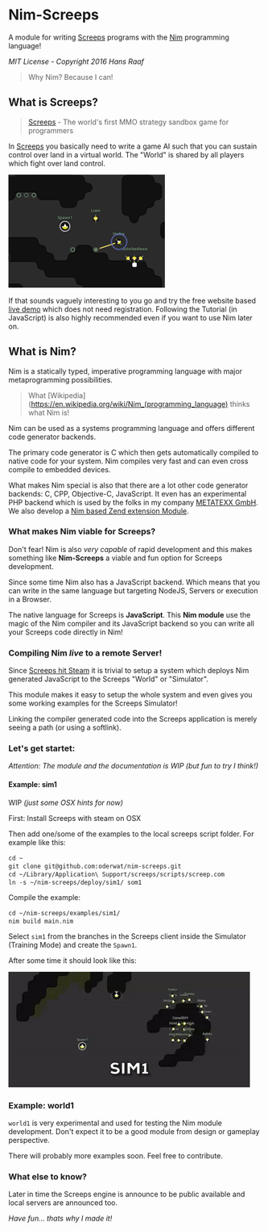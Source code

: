 # Nim-Screeps

A module for writing [Screeps](http://screeps.com/) programs with the [Nim](http://nim-lang.org/) programming language!

*MIT License - Copyright 2016 Hans Raaf*

> Why Nim? Because I can!

## What is Screeps?

> [Screeps](https://screeps.com/) - The world's first MMO strategy sandbox game for programmers

In [Screeps](https://screeps.com/) you basically need to write a game AI such that you can sustain control over land in a virtual world. The "World" is shared by all players which fight over land control.

![Screeps Screenshot](assets/screen1.png)

If that sounds vaguely interesting to you go and try the free website based [live demo](https://screeps.com/a/#!/sim/) which does not need registration. Following the Tutorial (in JavaScript) is also highly recommended even if you want to use Nim later on.

## What is Nim?

Nim is a statically typed, imperative programming language with major metaprogramming possibilities.

> What [Wikipedia](https://en.wikipedia.org/wiki/Nim_(programming_language) thinks what Nim is!

Nim can be used as a systems programming language and offers different code generator backends.

The primary code generator is C which then gets automatically compiled to native code for your system. Nim compiles very fast and can even cross compile to embedded devices.

What makes Nim special is also that there are a lot other code generator backends: C, CPP, Objective-C, JavaScript. It even has an experimental PHP backend which is used by the folks in my company [METATEXX GmbH](https://github.com/metatexx). We also develop a [Nim based Zend extension Module](https://github.com/metatexx/nimzend).

### What makes Nim viable for Screeps?

Don't fear! Nim is also *very capable* of rapid development and this makes something like **Nim-Screeps** a viable and fun option for Screeps development.

Since some time Nim also has a JavaScript backend. Which means that you can write in the same language but targeting NodeJS, Servers or execution in a Browser.

The native language for Screeps is **JavaScript**.
This **Nim module** use the magic of the Nim compiler and its JavaScript backend so you can write all your Screeps code directly in Nim!

### Compiling Nim *live* to a remote Server!

Since [Screeps hit Steam](http://store.steampowered.com/app/464350) it is trivial to setup a system which deploys Nim generated JavaScript to the Screeps "World" or "Simulator".

This module makes it easy to setup the whole system and even gives you some working examples for the Screeps Simulator!

Linking the compiler generated code into the Screeps application is merely seeing a path (or using a softlink).

### Let's get startet:

*Attention: The module and the documentation is WIP (but fun to try I think!)*

#### Example: sim1

WIP *(just some OSX hints for now)*

First: Install Screeps with steam on OSX

Then add one/some of the examples to the local screeps script folder. For example like this:

```
cd ~
git clone git@github.com:oderwat/nim-screeps.git
cd ~/Library/Application\ Support/screeps/scripts/screep.com
ln -s ~/nim-screeps/deploy/sim1/ som1
```

Compile the example:

```
cd ~/nim-screeps/examples/sim1/
nim build main.nim
```

Select `sim1` from the branches in the Screeps client inside the Simulator (Training Mode) and create the `Spawn1`.

After some time it should look like this:

![Screeps Screenshot](assets/sim1.gif)

### Example: world1

`world1` is very experimental and used for testing the Nim module development. Don't expect it to be a good module from design or gameplay perspective.

There will probably more examples soon. Feel free to contribute.

### What else to know?

Later in time the Screeps engine is announce to be public available and local servers are announced too.

*Have fun... thats why I made it!*

